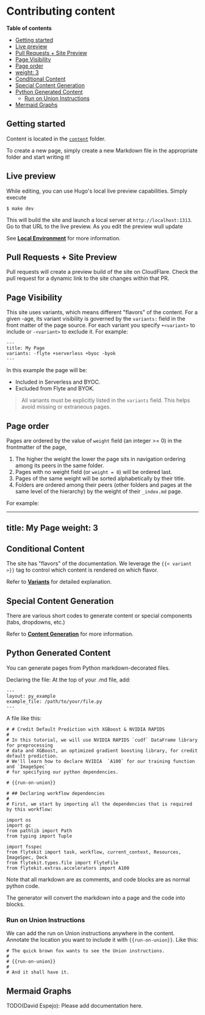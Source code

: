 <!-- omit from toc -->
# Contributing content

**Table of contents**
- [Getting started](#getting-started)
- [Live preview](#live-preview)
- [Pull Requests + Site Preview](#pull-requests--site-preview)
- [Page Visibility](#page-visibility)
- [Page order](#page-order)
- [weight: 3](#weight-3)
- [Conditional Content](#conditional-content)
- [Special Content Generation](#special-content-generation)
- [Python Generated Content](#python-generated-content)
  - [Run on Union Instructions](#run-on-union-instructions)
- [Mermaid Graphs](#mermaid-graphs)


## Getting started

Content is located in the [`content`](content/) folder.

To create a new page, simply create a new Markdown file in the appropriate folder and start writing it!


## Live preview

While editing, you can use Hugo's local live preview capabilities.
Simply execute

```
$ make dev
```

This will build the site and launch a local server at `http://localhost:1313`.
Go to that URL to the live preview.
As you edit the preview wull update

See [**Local Environment**](DEVELOPER.md) for more information.


## Pull Requests + Site Preview

Pull requests will create a preview build of the site on CloudFlare.
Check the pull request for a dynamic link to the site changes within that PR.


## Page Visibility

This site uses variants, which means different "flavors" of the content.
For a given -age, its variant visibility is governed by the `variants:` field in the front matter of the page source.
For each variant you specify `+<variant>` to include or `-<variant>` to exclude it.
For example:

```
---
title: My Page
variants: -flyte +serverless +byoc -byok
---
```

In this example the page will be:

* Included in Serverless and BYOC.
* Excluded from Flyte and BYOK.

> All variants must be explicitly listed in the `variants` field.
> This helps avoid missing or extraneous pages.

## Page order

Pages are ordered by the value of `weight` field (an integer >= 0) in the frontmatter of the page,

1. The higher the weight the lower the page sits in navigation ordering among its peers in the same folder.
2. Pages with no weight field (or `weight = 0`) will be ordered last.
3. Pages of the same weight will be sorted alphabetically by their title.
4. Folders are ordered among their peers (other folders and pages at the same level of the hierarchy) by the weight of their `_index.md` page.

For example:

---
title: My Page
weight: 3
---

## Conditional Content

The site has "flavors" of the documentation. We leverage the `{{< variant >}}` tag to control
which content is rendered on which flavor.

Refer to [**Variants**](SHORTCODES.md#variants) for detailed explanation.

## Special Content Generation

There are various short codes to generate content or special components (tabs, dropdowns, etc.)

Refer to [**Content Generation**](SHORTCODES.md) for more information.

## Python Generated Content

You can generate pages from Python markdown-decorated files.

Declaring the file: At the top of your .md file, add:

    ---
    layout: py_example
    example_file: /path/to/your/file.py
    ---

A file like this:

    # # Credit Default Prediction with XGBoost & NVIDIA RAPIDS
    #
    # In this tutorial, we will use NVIDIA RAPIDS `cudf` DataFrame library for preprocessing
    # data and XGBoost, an optimized gradient boosting library, for credit default prediction.
    # We'll learn how to declare NVIDIA  `A100` for our training function and `ImageSpec`
    # for specifying our python dependencies.

    # {{run-on-union}}

    # ## Declaring workflow dependencies
    #
    # First, we start by importing all the dependencies that is required by this workflow:

    import os
    import gc
    from pathlib import Path
    from typing import Tuple

    import fsspec
    from flytekit import task, workflow, current_context, Resources, ImageSpec, Deck
    from flytekit.types.file import FlyteFile
    from flytekit.extras.accelerators import A100

Note that all markdown are as comments, and code blocks are as normal python code.

The generator will convert the markdown into a page and the code into blocks.

### Run on Union Instructions

We can add the run on Union instructions anywhere in the content.
Annotate the location you want to include it with `{{run-on-union}}`. Like this:

    # The quick brown fox wants to see the Union instructions.
    #
    # {{run-on-union}}
    #
    # And it shall have it.

## Mermaid Graphs

TODO(David Espejo): Please add documentation here.